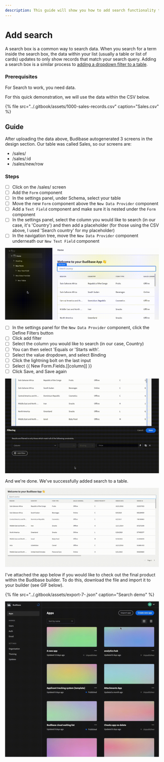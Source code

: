 ```yaml
---
description: This guide will show you how to add search functionality to a table
---
```


# Add search

A  search box is a common way to search data. When you search for a term inside the search box, the data within your list \(usually a table or list of cards\) updates to only show records that match your search query. Adding a search box is a similar process to [adding a dropdown filter to a table](add-a-dropdown-filter-to-a-table.md).

### Prerequisites

For Search to work, you need data.

For this quick demonstration, we will use the data within the CSV below. 

{% file src="../.gitbook/assets/1000-sales-records.csv" caption="Sales.csv" %}

## Guide

After uploading the data above, Budibase autogenerated 3 screens in the design section. Our table was called Sales, so our screens are:

* /sales/
* /sales/:id
* /sales/new/row

### Steps

* [ ] Click on the /sales/ screen
* [ ] Add the `Form` component
* [ ] In the settings panel, under Schema, select your table
* [ ] Move the new `Form` component above the `New Data Provider` component
* [ ] Add a `Text Field` component and make sure it is nested under the `Form` component
* [ ] In the settings panel, select the column you would like to search \(in our case, it's 'Country'\) and then add a placeholder \(for those using the CSV above, I used 'Search country' for my placeholder\)
* [ ] In the navigation tree, move the `New Data Provider` component underneath our `New Text Field` component

![](../.gitbook/assets/screen-recording-2021-09-15-at-16.35.27.gif)

* [ ] In the settings panel for the `New Data Provider` component, click the Define Filters button
* [ ] Click add filter
* [ ] Select the column you would like to search \(in our case, Country\)
* [ ] You can then select 'Equals or 'Starts with'.
* [ ] Select the value dropdown, and select Binding
* [ ] Click the lightning bolt on the last input 
* [ ] Select {{ New Form.Fields.\[\[column\]\] }}
* [ ] Click Save, and Save again

![](../.gitbook/assets/screen-recording-2021-09-15-at-16.42.34.gif)

And we're done. We've successfully added search to a table.  


![](../.gitbook/assets/screen-recording-2021-09-15-at-16.50.14.gif)

I've attached the app below if you would like to check out the final product within the Budibase builder. To do this, download the file and import it to your builder \(see GIF below\).

{% file src="../.gitbook/assets/export-7-.json" caption="Search demo" %}

![](../.gitbook/assets/screen-recording-2021-09-15-at-16.53.32.gif)

